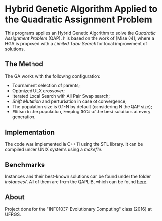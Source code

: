 # Hybrid Genetic Algorithm Applied to the Quadratic Assignment Problem #

This programs applies an Hybrid Genetic Algorithm to solve the *Quadratic Assignment Problem* (QAP). It is based on the work of [Mise 04], where a HGA is proposed with a *Limited Tabu Search* for local improvement of solutions.

## The Method ##

The GA works with the following configuration:

* Tournament selection of parents;
* Optmized ULX *crossover*; 
* Iterated Local Search with All Pair Swap search;
* *Shift Mutation* and perturbation in case of convergence;
* The population size is 0.1*N by default (considering N the QAP size);
* Elitism in the population, keeping 50% of the best solutions at every generation.

## Implementation ##

The code was implemented in C++11 using the STL library. It can be compiled under UNIX systems using a *makefile*.

## Benchmarks ##

Instances and their best-known solutions can be found under the folder *instances/*. All of them are from the QAPLIB, which can be found [here](http://anjos.mgi.polymtl.ca/qaplib/inst.html).

## About ##

Project done for the "INF01037-Evolutionary Computing" class (2016) at UFRGS.


